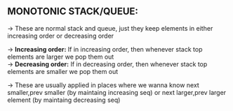 **MONOTONIC STACK/QUEUE:**
--

-> These are normal stack and queue, just they keep elements in either increasing order or decreasing order 

-> **Increasing order:** If in increasing order, then whenever stack top elements are larger we pop them out\
-> **Decreasing order:** If in decreasing order, then whenever stack top elements are smaller we pop them out

-> These are usually applied in places where we wanna know next smaller,prev smaller (by maintaing increasing seq) or next larger,prev larger element (by maintaing decreasing seq)
 
